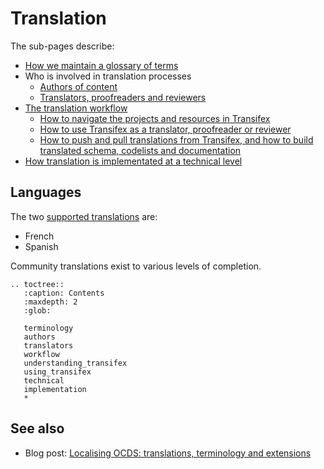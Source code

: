# Translation

The sub-pages describe:

* [How we maintain a glossary of terms](terminology)
* Who is involved in translation processes
  * [Authors of content](authors)
  * [Translators, proofreaders and reviewers](translation)
* [The translation workflow](workflow)
  * [How to navigate the projects and resources in Transifex](understanding_transifex)
  * [How to use Transifex as a translator, proofreader or reviewer](using_transifex)
  * [How to push and pull translations from Transifex, and how to build translated schema, codelists and documentation](technical)
* [How translation is implementated at a technical level](implementation)

## Languages

The two [supported translations](https://docs.google.com/document/d/1GLwWTpgDDkKmMr1hZE4D75LI8VQtFiD0VA7TF_FvY_Q/edit) are:

* French
* Spanish

Community translations exist to various levels of completion.

```eval_rst
.. toctree::
   :caption: Contents
   :maxdepth: 2
   :glob:

   terminology
   authors
   translators
   workflow
   understanding_transifex
   using_transifex
   technical
   implementation
   *
```

## See also

* Blog post: [Localising OCDS: translations, terminology and extensions](https://www.open-contracting.org/2016/07/26/localising-ocds-translations-terminology-extensions/)
